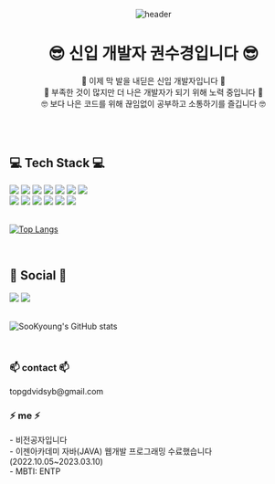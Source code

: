 

<!--
**rosencrantz96/rosencrantz96** is a ✨ _special_ ✨ repository because its `README.md` (this file) appears on your GitHub profile.



- 🔭 I’m currently working on ... ㄹ
- 🌱 I’m currently learning ... blockchain
- 👯 I’m looking to collaborate on ... 
- 🤔 I’m looking for help with ...
- 💬 Ask me about ... 
- 📫 How to reach me: ... 
- 😄 Pronouns: ...
- ⚡ Fun fact: ...    
-->


<div align="center">
  
  ![header](https://capsule-render.vercel.app/api?type=waving&color=auto&height=300&section=header&text=SooKyoung%20Github&fontSize=90&animation=twinkling)
  
  <h1>😎 신입 개발자 권수경입니다 😎</h1>
  🌱 이제 막 발을 내딛은 신입 개발자입니다 🌱 <br>
  🫡 부족한 것이 많지만 더 나은 개발자가 되기 위해 노력 중입니다 🫡 <br> 
  🤓 보다 나은 코드를 위해 끊임없이 공부하고 소통하기를 즐깁니다 🤓 <br>
  <br>
</div>

<br>
<br>

<div>
    <h2>  💻 Tech Stack 💻 </h2>
    <img src="https://img.shields.io/badge/Java-007396?style=for-the-badge&logo=OpenJDK&logoColor=white"/>
    <img src="https://img.shields.io/badge/Spring-6DB33F?style=for-the-badge&logo=Spring&logoColor=white">
    <img src="https://img.shields.io/badge/oracle-F80000?style=for-the-badge&logo=oracle&logoColor=white">
    <img src="https://img.shields.io/badge/mysql-4479A1?style=for-the-badge&logo=mysql&logoColor=white">
    <img src="https://img.shields.io/badge/html-E34F26?style=for-the-badge&logo=html5&logoColor=white">
    <img src="https://img.shields.io/badge/css-1572B6?style=for-the-badge&logo=css3&logoColor=white">
    <img src="https://img.shields.io/badge/figma-1572B6?style=for-the-badge&logo=figma&logoColor=white">
    <br>
    <img src="https://img.shields.io/badge/javascript-F7DF1E?style=for-the-badge&logo=javascript&logoColor=black">
    <img src="https://img.shields.io/badge/jquery-0769AD?style=for-the-badge&logo=jquery&logoColor=white">
    <img src="https://img.shields.io/badge/bootstrap-7952B3?style=for-the-badge&logo=bootstrap&logoColor=white">
    <img src="https://img.shields.io/badge/git-F05032?style=for-the-badge&logo=git&logoColor=white">
    <img src="https://img.shields.io/badge/amazon%20aws-232F3E?style=for-the-badge&logo=amazon%20aws&logoColor=white">
    <img src="https://img.shields.io/badge/apache tomcat-F8DC75?style=for-the-badge&logo=apachetomcat&logoColor=white">
</div>

<br>
    
  [![Top Langs](https://github-readme-stats.vercel.app/api/top-langs/?username=rosencrantz96&layout=compact&theme=dracula&langs_count=5)](https://github.com/anuraghazra/github-readme-stats) 

<br>


<div>
  <h2> 🔗 Social 🔗 </h2>
  <a href="https://github.com/rosencrantz96"><img src="https://img.shields.io/badge/github-181717?style=for-the-badge&logo=github&logoColor=white"></a>
  <a href="https://velog.io/@rosencrantz96"><img src="https://img.shields.io/badge/velog-181717?style=for-the-badge&logo=velog&logoColor=white"></a>
</div>

<br>

  ![SooKyoung's GitHub stats](https://github-readme-stats.vercel.app/api?username=rosencrantz96&theme=dracula&show_icons=true)
  
  <br>
  
  

 <h3> 📫 contact 📫  </h3>
topgdvidsyb@gmail.com

<h3> ⚡ me ⚡ </h3>
- 비전공자입니다 <br>
- 이젠아카데미 자바(JAVA) 웹개발 프로그래밍  수료했습니다 (2022.10.05~2023.03.10) <br>
- MBTI: ENTP







